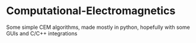 # Computational-Electromagnetics
Some simple CEM algorithms, made mostly in python, hopefully with some GUIs and C/C++ integrations
